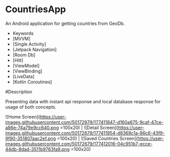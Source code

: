 # CountriesApp
 
An Android application for getting countries from GeoDb.

- Keywords
- [MVVM]
- [Single Activity]
- [Jetpack Navigation]
- [Room Db]
- [Hilt]
- [ViewModel]
- [ViewBinding]
- [LiveData]
- [Kotlin Coroutines]

#Description

Presenting data with instant api response and local database response for usage of both concepts.

![Home Screen](https://user-images.githubusercontent.com/50172679/177411847-d160a675-9caf-47ce-a86e-74a79e9cc640.png =100x20) | ![Detail Screen](https://user-images.githubusercontent.com/50172679/177411954-d8369c1a-86c6-43f9-9f90-351807aac2ef.png =100x20) | ![Saved Countries Screen](https://user-images.githubusercontent.com/50172679/177412016-04c951b7-ecce-44db-8dad-3511b9763fa9.png =100x20)


